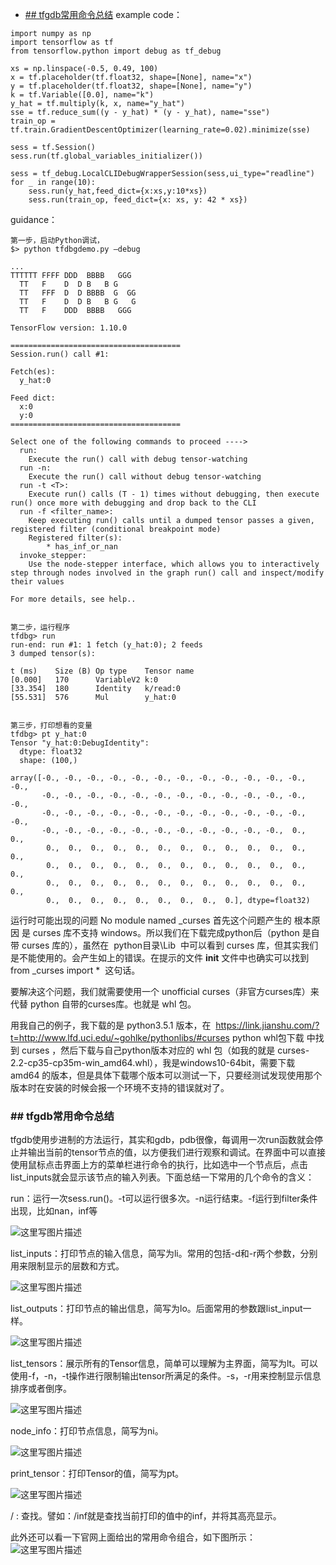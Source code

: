 - [## tfgdb常用命令总结](#head1)
example code：
```
import numpy as np
import tensorflow as tf
from tensorflow.python import debug as tf_debug
 
xs = np.linspace(-0.5, 0.49, 100)
x = tf.placeholder(tf.float32, shape=[None], name="x")
y = tf.placeholder(tf.float32, shape=[None], name="y")
k = tf.Variable([0.0], name="k")
y_hat = tf.multiply(k, x, name="y_hat")
sse = tf.reduce_sum((y - y_hat) * (y - y_hat), name="sse")
train_op = tf.train.GradientDescentOptimizer(learning_rate=0.02).minimize(sse)
 
sess = tf.Session()
sess.run(tf.global_variables_initializer())
 
sess = tf_debug.LocalCLIDebugWrapperSession(sess,ui_type="readline")
for _ in range(10):
	sess.run(y_hat,feed_dict={x:xs,y:10*xs})
	sess.run(train_op, feed_dict={x: xs, y: 42 * xs})
```
guidance：
```
第一步，启动Python调试，
$> python tfdbgdemo.py –debug
 
...
TTTTTT FFFF DDD  BBBB   GGG
  TT   F    D  D B   B G
  TT   FFF  D  D BBBB  G  GG
  TT   F    D  D B   B G   G
  TT   F    DDD  BBBB   GGG
 
TensorFlow version: 1.10.0
 
======================================
Session.run() call #1:
 
Fetch(es):
  y_hat:0
 
Feed dict:
  x:0
  y:0
======================================
 
Select one of the following commands to proceed ---->
  run:
    Execute the run() call with debug tensor-watching
  run -n:
    Execute the run() call without debug tensor-watching
  run -t <T>:
    Execute run() calls (T - 1) times without debugging, then execute run() once more with debugging and drop back to the CLI
  run -f <filter_name>:
    Keep executing run() calls until a dumped tensor passes a given, registered filter (conditional breakpoint mode)
    Registered filter(s):
        * has_inf_or_nan
  invoke_stepper:
    Use the node-stepper interface, which allows you to interactively step through nodes involved in the graph run() call and inspect/modify their values
 
For more details, see help..
 
 
第二步，运行程序
tfdbg> run
run-end: run #1: 1 fetch (y_hat:0); 2 feeds
3 dumped tensor(s):
 
t (ms)    Size (B) Op type    Tensor name
[0.000]   170      VariableV2 k:0
[33.354]  180      Identity   k/read:0
[55.531]  576      Mul        y_hat:0
 
 
第三步，打印想看的变量
tfdbg> pt y_hat:0
Tensor "y_hat:0:DebugIdentity":
  dtype: float32
  shape: (100,)
 
array([-0., -0., -0., -0., -0., -0., -0., -0., -0., -0., -0., -0., -0.,
       -0., -0., -0., -0., -0., -0., -0., -0., -0., -0., -0., -0., -0.,
       -0., -0., -0., -0., -0., -0., -0., -0., -0., -0., -0., -0., -0.,
       -0., -0., -0., -0., -0., -0., -0., -0., -0., -0., -0.,  0.,  0.,
        0.,  0.,  0.,  0.,  0.,  0.,  0.,  0.,  0.,  0.,  0.,  0.,  0.,
        0.,  0.,  0.,  0.,  0.,  0.,  0.,  0.,  0.,  0.,  0.,  0.,  0.,
        0.,  0.,  0.,  0.,  0.,  0.,  0.,  0.,  0.,  0.,  0.,  0.,  0.,
        0.,  0.,  0.,  0.,  0.,  0.,  0.,  0.,  0.], dtype=float32)

```
运行时可能出现的问题
No module named _curses
首先这个问题产生的 根本原因 是 curses 库不支持 windows。所以我们在下载完成python后（python 是自带 curses 库的），虽然在  python目录\Lib  中可以看到 curses 库，但其实我们是不能使用的。会产生如上的错误。在提示的文件 __init__ 文件中也确实可以找到  from _curses import *  这句话。

要解决这个问题，我们就需要使用一个 unofficial curses（非官方curses库）来代替 python 自带的curses库。也就是 whl 包。

用我自己的例子，我下载的是 python3.5.1 版本，在  https://link.jianshu.com/?t=http://www.lfd.uci.edu/~gohlke/pythonlibs/#curses  python whl包下载 中找到 curses ，然后下载与自己python版本对应的 whl 包（如我的就是 curses-2.2-cp35-cp35m-win_amd64.whl），我是windows10-64bit，需要下载 amd64 的版本，但是具体下载哪个版本可以测试一下，只要经测试发现使用那个版本时在安装的时候会报一个环境不支持的错误就对了。

### <span id="head1">## tfgdb常用命令总结</span>

tfgdb使用步进制的方法运行，其实和gdb，pdb很像，每调用一次run函数就会停止并输出当前的tensor节点的值，以方便我们进行观察和调试。在界面中可以直接使用鼠标点击界面上方的菜单栏进行命令的执行，比如选中一个节点后，点击list_inputs就会显示该节点的输入列表。下面总结一下常用的几个命令的含义：

run：运行一次sess.run()。-t可以运行很多次。-n运行结束。-f运行到filter条件出现，比如nan，inf等

![这里写图片描述](https://upload-images.jianshu.io/upload_images/15873283-ca097f629b9f52b9?imageMogr2/auto-orient/strip%7CimageView2/2/w/1240)

list_inputs：打印节点的输入信息，简写为li。常用的包括-d和-r两个参数，分别用来限制显示的层数和方式。

![这里写图片描述](https://upload-images.jianshu.io/upload_images/15873283-14f3c4df3234f105?imageMogr2/auto-orient/strip%7CimageView2/2/w/1240)

list_outputs：打印节点的输出信息，简写为lo。后面常用的参数跟list_input一样。

![这里写图片描述](https://upload-images.jianshu.io/upload_images/15873283-302d1958603e4b30?imageMogr2/auto-orient/strip%7CimageView2/2/w/1240)

list_tensors：展示所有的Tensor信息，简单可以理解为主界面，简写为lt。可以使用-f，-n，-t操作进行限制输出tensor所满足的条件。-s，-r用来控制显示信息排序或者倒序。

![这里写图片描述](https://upload-images.jianshu.io/upload_images/15873283-10bdb01b0b1330a2?imageMogr2/auto-orient/strip%7CimageView2/2/w/1240)

node_info：打印节点信息，简写为ni。

![这里写图片描述](https://upload-images.jianshu.io/upload_images/15873283-f3f2bb510f055f7d?imageMogr2/auto-orient/strip%7CimageView2/2/w/1240)

print_tensor：打印Tensor的值，简写为pt。

![这里写图片描述](https://upload-images.jianshu.io/upload_images/15873283-e898c7d55d72a864?imageMogr2/auto-orient/strip%7CimageView2/2/w/1240)

/ : 查找。譬如：/inf就是查找当前打印的值中的inf，并将其高亮显示。

此外还可以看一下官网上面给出的常用命令组合，如下图所示： 
![这里写图片描述](https://upload-images.jianshu.io/upload_images/15873283-66067590df98b1d1?imageMogr2/auto-orient/strip%7CimageView2/2/w/1240)

 

